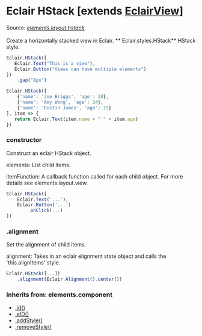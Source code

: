 # Eclair HStack [extends [EclairView](https://github.com/SamGarlick/Eclair/tree/main/docs/elements/layout/view.md)]
Source: [_elements.layout.hstack_](https://github.com/SamGarlick/Eclair/tree/main/src/elements/layout/hstack.js)<br/><br/>
Create a horizontally stacked view in Eclair.
**
Eclair.styles.HStack**  HStack style.
```javascript
Eclair.HStack([
   Eclair.Text("This is a view"),
   Eclair.Button("Views can have multiple elements")
])
    .gap("8px")
```
```javascript
Eclair.HStack([
    {'name': 'Joe Briggs', 'age': 28},
    {'name': 'Amy Wong', 'age': 24},
    {'name': 'Dustin James', 'age': 15}
], item => {
   return Eclair.Text(item.name + " " + item.age)
})
```
### constructor
Construct an eclair HStack object. 

elements: List child items.

itemFunction: A callback function called for each child object. For more details see elements.layout.view.
```javascript
Eclair.HStack([
    Eclair.Text('...'),
    Eclair.Button('...')
        .onClick(...)
])
```
### .alignment
Set the alignment of child items.

alignment: Takes in an eclair elignment state object and calls the 'this.alignItems' style.
```javascript
Eclair.HStack([...])
    .alignment(Eclair.Alignment().center())
```

### Inherits from: elements.component
 - [.id()](https://github.com/SamGarlick/Eclair/tree/main/docs/elements/component.md#id)
 - [.eID()](https://github.com/SamGarlick/Eclair/tree/main/docs/elements/component.md#eID)
 - [.addStyle()](https://github.com/SamGarlick/Eclair/tree/main/docs/elements/component.md#addStyle)
 - [.removeStyle()](https://github.com/SamGarlick/Eclair/tree/main/docs/elements/component.md#removeStyle)